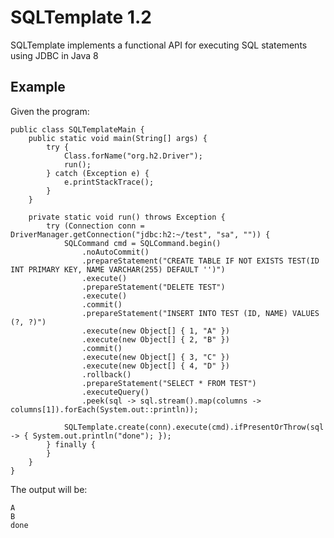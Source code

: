# SQLTemplate 1.2

SQLTemplate implements a functional API for executing SQL statements using JDBC in Java 8

## Example

Given the program:

	public class SQLTemplateMain {
		public static void main(String[] args) {
			try {
				Class.forName("org.h2.Driver");
				run();
			} catch (Exception e) {
				e.printStackTrace();
			}
		}
		
		private static void run() throws Exception {
			try (Connection conn = DriverManager.getConnection("jdbc:h2:~/test", "sa", "")) {
				SQLCommand cmd = SQLCommand.begin()
					.noAutoCommit() 
					.prepareStatement("CREATE TABLE IF NOT EXISTS TEST(ID INT PRIMARY KEY, NAME VARCHAR(255) DEFAULT '')") 
					.execute() 
					.prepareStatement("DELETE TEST") 
					.execute() 
					.commit()
					.prepareStatement("INSERT INTO TEST (ID, NAME) VALUES (?, ?)")
					.execute(new Object[] { 1, "A" }) 
					.execute(new Object[] { 2, "B" })
					.commit()
					.execute(new Object[] { 3, "C" })
					.execute(new Object[] { 4, "D" })
					.rollback()
					.prepareStatement("SELECT * FROM TEST")
					.executeQuery()
					.peek(sql -> sql.stream().map(columns -> columns[1]).forEach(System.out::println)); 
				
				SQLTemplate.create(conn).execute(cmd).ifPresentOrThrow(sql -> { System.out.println("done"); });
			} finally {
			}
		}
	}
		
The output will be:

	A
	B
	done
